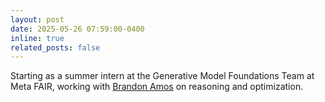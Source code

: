 ```yaml
---
layout: post
date: 2025-05-26 07:59:00-0400
inline: true
related_posts: false
---
```


Starting as a summer intern at the Generative Model Foundations Team at Meta FAIR, working with [Brandon Amos](https://bamos.github.io/) on reasoning and optimization.
